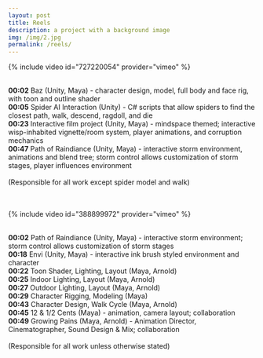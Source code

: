 ```yaml
---
layout: post
title: Reels
description: a project with a background image
img: /img/2.jpg
permalink: /reels/
---
```


{% include video id="727220054" provider="vimeo" %}

<div class="reel_body">
<br>
<strong>00:02</strong>  Baz (Unity, Maya) - character design, model, full body and face rig, with toon and outline shader <br>
<strong>00:05</strong>   Spider AI Interaction (Unity) - C# scripts that allow spiders to find the closest path, walk, descend, ragdoll, and die <br>
<strong>00:23</strong>   Interactive film project (Unity, Maya) - mindspace themed; interactive wisp-inhabited vignette/room system, player animations, and corruption mechanics <br>
<strong>00:47</strong>   Path of Raindiance (Unity, Maya) - interactive storm environment, animations and blend tree; storm control allows customization of storm stages, player influences environment
<br><br>
(Responsible for all work except spider model and walk)
<br><br><br>
</div>

{% include video id="388899972" provider="vimeo" %}

<div class="reel_body">
<br>
<strong>00:02</strong>  Path of Raindiance (Unity, Maya) - interactive storm environment; storm control allows customization of storm stages <br>
<strong>00:18</strong>   Envi (Unity, Maya)  - interactive  ink brush styled environment and character <br>
<strong>00:22</strong>   Toon Shader, Lighting, Layout (Maya, Arnold) <br>
<strong>00:25</strong>   Indoor Lighting, Layout (Maya, Arnold) <br>
<strong>00:27</strong>   Outdoor Lighting, Layout (Maya, Arnold) <br>
<strong>00:29</strong>   Character Rigging, Modeling (Maya) <br>
<strong>00:43</strong>   Character Design, Walk Cycle (Maya, Arnold) <br>
<strong>00:45</strong>   12 & 1/2 Cents (Maya) - animation, camera layout; collaboration <br>
<strong>00:49</strong>   Growing Pains (Maya, Arnold) - Animation Director, Cinematographer, Sound Design & Mix; collaboration
<br><br>
(Responsible for all work unless otherwise stated)
</div>